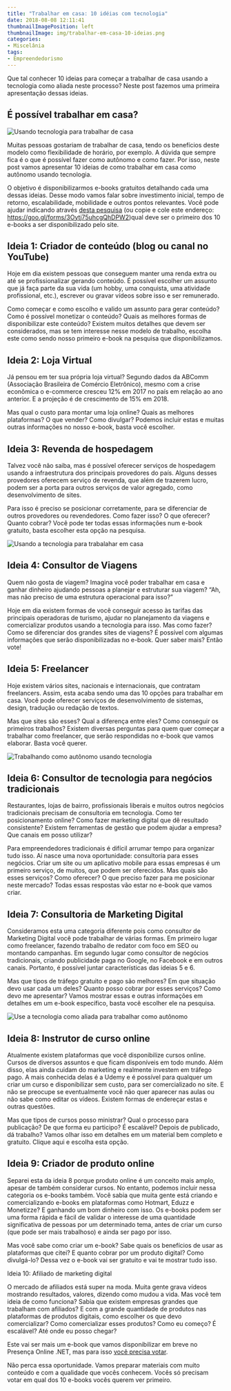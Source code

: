 ```yaml
---
title: "Trabalhar em casa: 10 idéias com tecnologia"
date: 2018-08-08 12:11:41
thumbnailImagePosition: left
thumbnailImage: img/trabalhar-em-casa-10-ideias.png
categories:
- Miscelânia
tags:
- Empreendedorismo
---
```


Que tal conhecer 10 ideias para começar a trabalhar de casa usando a tecnologia como aliada neste processo? Neste post fazemos uma primeira apresentação dessas ideias.

<!--more-->

## É possível trabalhar em casa?

![Usando tecnologia para trabalhar de casa](../../img/trabalhar-em-casa-10-ideias.png "10 ideias para trabalhar de casa")

Muitas pessoas gostariam de trabalhar de casa, tendo os benefícios deste modelo como flexibilidade de horário, por exemplo. A dúvida que sempre fica é o que é possível fazer como autônomo e como fazer. Por isso, neste post vamos apresentar 10 ideias de como trabalhar em casa como autônomo usando tecnologia.

O objetivo é disponibilizarmos e-books gratuitos detalhando cada uma dessas ideias. Desse modo vamos falar sobre investimento inicial, tempo de retorno, escalabilidade, mobilidade e outros pontos relevantes. Você pode ajudar indicando através [desta pesquisa](https://goo.gl/forms/3Oytj75uhcgQhDPW2) (ou copie e cole este endereço: https://goo.gl/forms/3Oytj75uhcgQhDPW2)qual deve ser o primeiro dos 10 e-books a ser disponibilizado pelo site.

## Ideia 1: Criador de conteúdo (blog ou canal no YouTube)

Hoje em dia existem pessoas que conseguem manter uma renda extra ou até se profissionalizar gerando conteúdo. É possível escolher um assunto que já faça parte da sua vida (um hobby, uma conquista, uma atividade profissional, etc.), escrever ou gravar vídeos sobre isso e ser remunerado.

Como começar e como escolho e valido um assunto para gerar conteúdo? Como é possível monetizar o conteúdo? Quais as melhores formas de disponibilizar este conteúdo? Existem muitos detalhes que devem ser considerados, mas se tem interesse nesse modelo de trabalho, escolha este como sendo nosso primeiro e-book na pesquisa que disponibilizamos.

## Ideia 2: Loja Virtual

Já pensou em ter sua própria loja virtual? Segundo dados da ABComm (Associação Brasileira de Comércio Eletrônico), mesmo com a crise econômica o e-commerce cresceu 12% em 2017 no país em relação ao ano anterior. E a projeção é de crescimento de 15% em 2018.

Mas qual o custo para montar uma loja online? Quais as melhores plataformas? O que vender? Como divulgar? Podemos incluir estas e muitas outras informações no nosso e-book, basta você escolher.

## Ideia 3: Revenda de hospedagem

Talvez você não saiba, mas é possível oferecer serviços de hospedagem usando a infraestrutura dos principais provedores do país. Alguns desses provedores oferecem serviço de revenda, que além de trazerem lucro, podem ser  a porta para outros serviços de valor agregado, como desenvolvimento de sites.

Para isso é preciso se posicionar corretamente, para se diferenciar de outros provedores ou revendedores. Como fazer isso? O que oferecer? Quanto cobrar? Você pode ter todas essas informações num e-book gratuito, basta escolher esta opção na pesquisa.

![Usando a tecnologia para trabalahar em casa](../../img/trabalhar-em-casa.jpg "Existem várias opções para trabalhar como autônomo de casa")

## Ideia 4: Consultor de Viagens

Quem não gosta de viagem? Imagina você poder trabalhar em casa e ganhar dinheiro ajudando pessoas a planejar e estruturar sua viagem? “Ah, mas não preciso de uma estrutura operacional para isso?”

Hoje em dia existem formas de você conseguir acesso às tarifas das principais operadoras de turismo, ajudar no planejamento da viagens e comercializar produtos usando a tecnologia para isso. Mas como fazer? Como se diferenciar dos grandes sites de viagens? É possível com algumas informações que serão disponibilizadas no e-book. Quer saber mais? Então vote!

## Ideia 5: Freelancer

Hoje existem vários sites, nacionais e internacionais, que contratam freelancers. Assim, esta acaba sendo uma das 10 opções para trabalhar em casa. Você pode oferecer serviços de desenvolvimento de sistemas, design, tradução ou redação de textos.

Mas que sites são esses? Qual a diferença entre eles? Como conseguir os primeiros trabalhos? Existem diversas perguntas para quem quer começar a trabalhar como freelancer, que serão respondidas no e-book que vamos elaborar. Basta você querer.

![Trabalhando como autônomo usando tecnologia](../../img/autonomo.jpg "10 ideias para trabalhar como autônomo")

## Ideia 6: Consultor de tecnologia para negócios tradicionais

Restaurantes, lojas de bairro, profissionais liberais e muitos outros negócios tradicionais precisam de consultoria em tecnologia. Como ter posicionamento online? Como fazer marketing digital que dê resultado consistente? Existem ferramentas de gestão que podem ajudar a empresa? Que canais em posso utilizar?

Para empreendedores tradicionais é difícil arrumar tempo para organizar tudo isso. Aí nasce uma nova oportunidade: consultoria para esses negócios. Criar um site ou um aplicativo mobile para essas empresas é um primeiro serviço, de muitos, que podem ser oferecidos. Mas quais são esses serviços? Como oferecer? O que preciso fazer para me posicionar neste mercado? Todas essas respostas vão estar no e-book que vamos criar.

## Ideia 7: Consultoria de Marketing Digital

Consideramos esta uma categoria diferente pois como consultor de Marketing Digital você pode trabalhar de várias formas. Em primeiro lugar como freelancer, fazendo trabalho de redator com foco em SEO ou montando campanhas. Em segundo lugar como consultor de negócios tradicionais, criando publicidade paga no Google, no Facebook e em outros canais. Portanto, é possível juntar características das ideias 5 e 6.

Mas que tipos de tráfego gratuito e pago são melhores? Em que situação devo usar cada um deles? Quanto posso cobrar por esses serviços? Como devo me apresentar? Vamos mostrar essas e outras informações em detalhes em um e-book específico, basta você escolher ele na pesquisa.

![Use a tecnologia como aliada para trabalhar como autônomo](../../img/autonomo-com-tecnologia.jpg "Como trabalhar em casa com tecnologia")

## Ideia 8: Instrutor de curso online

Atualmente existem plataformas que você disponibilize cursos online. Cursos de diversos assuntos e que ficam disponíveis em todo mundo. Além disso, elas ainda cuidam do marketing e realmente investem em tráfego pago. A mais conhecida delas é a Udemy e é possível para qualquer um criar um curso e disponibilizar sem custo, para ser comercializado no site. E não se preocupe se eventualmente você não quer aparecer nas aulas ou não sabe como editar os vídeos. Existem formas de endereçar estas e outras questões.

Mas que tipos de cursos posso ministrar? Qual o processo para publicação? De que forma eu participo? É escalável? Depois de publicado, dá trabalho? Vamos olhar isso em detalhes em um material bem completo e gratuito. Clique aqui e escolha esta opção.

## Ideia 9: Criador de produto online

Separei esta da ideia 8 porque produto online é um conceito mais amplo, apesar de também considerar cursos. No entanto, podemos incluir nessa categoria os e-books também. Você sabia que muita gente está criando e comercializando e-books em plataformas como Hotmart, Eduzz e Monetizze? E ganhando um bom dinheiro com isso. Os e-books podem ser uma forma rápida e fácil de validar o interesse de uma quantidade significativa de pessoas por um determinado tema, antes de criar um curso (que pode ser mais trabalhoso) e ainda ser pago por isso.

Mas você sabe como criar um e-book? Sabe quais os benefícios de usar as plataformas que citei? E quanto cobrar por um produto digital? Como divulgá-lo? Dessa vez o e-book vai ser gratuito e vai te mostrar tudo isso.

Ideia 10: Afiliado de marketing digital

O mercado de afiliados está super na moda. Muita gente grava vídeos mostrando resultados, valores, dizendo como mudou a vida. Mas você tem ideia de como funciona? Sabia que existem empresas grandes que trabalham com afiliados? E com a grande quantidade de produtos nas plataformas de produtos digitais, como escolher os que devo comercializar? Como comercializar esses produtos? Como eu começo? É escalável? Até onde eu posso chegar?

Este vai ser mais um e-book que vamos disponibilizar em breve no Presença Online .NET, mas para isso [você precisa votar](https://goo.gl/forms/3Oytj75uhcgQhDPW2).

Não perca essa oportunidade. Vamos preparar materiais com muito conteúdo e com a qualidade que vocês conhecem. Vocês só precisam votar em qual dos 10 e-books vocês querem ver primeiro.